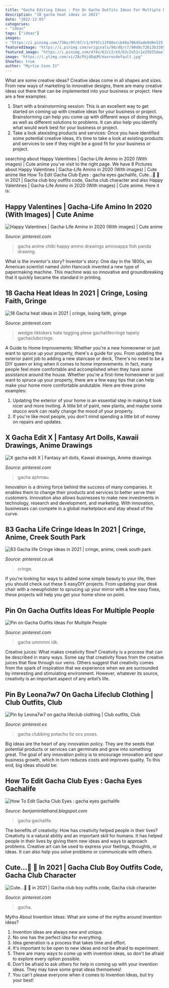 ```yaml
---
title: "Gacha Editing Ideas : Pin On Gacha Outfits Ideas For Multiple People"
description: "18 gacha heat ideas in 2021"
date: "2022-12-05"
categories:
- "ideas"
tags: ["ideas"]
images:
- "https://i.pinimg.com/736x/9f/97/c1/9f97c13f00eccb49a78645ade0d9e525.jpg"
featuredImage: "https://i.pinimg.com/originals/90/d8/c7/90d8c72613b3305d1650275cd731ee9d.jpg"
featured_image: "https://i.pinimg.com/474x/63/c2/e5/63c2e51c1e25b55dae7aa0b7dbe5449b.jpg"
image: "https://i.ytimg.com/vi/ZAcPUj4DqUM/maxresdefault.jpg"
ShowToc: true
author: "Myrtie Conn IV"
---
```



What are some creative ideas?
Creative ideas come in all shapes and sizes. From new ways of marketing to innovative designs, there are many creative ideas out there that can be implemented into your business or project. Here are a few examples: 
1. Start with a brainstorming session: This is an excellent way to get started on coming up with creative ideas for your business or project. Brainstorming can help you come up with different ways of doing things, as well as different solutions to problems. It can also help you identify what would work best for your business or project. 
2. Take a look atexisting products and services: Once you have identified some potential creative ideas, it’s time to take a look at existing products and services to see if they might be a good fit for your business or project.

	

		
searching about Happy Valentines | Gacha-Life Amino in 2020 (With images) | Cute anime you've visit to the right page. We have 8 Pictures about Happy Valentines | Gacha-Life Amino in 2020 (With images) | Cute anime like How To Edit Gacha Club Eyes : gacha eyes gachalife, Cute...🍄 🌻 in 2021 | Gacha club boy outfits code, Gacha club character and also Happy Valentines | Gacha-Life Amino in 2020 (With images) | Cute anime. Here it is:
		
    
## Happy Valentines | Gacha-Life Amino In 2020 (With Images) | Cute Anime

<img loading=lazy src="https://i.pinimg.com/originals/90/d8/c7/90d8c72613b3305d1650275cd731ee9d.jpg" onerror="this.onerror=null;this.src='https://tse4.mm.bing.net/th?id=OIP.4XzKbIJseUL-amk51C8EFAHaJQ&amp;pid=15.1';" alt="Happy Valentines | Gacha-Life Amino in 2020 (With images) | Cute anime">

_Source: pinterest.com_

>gacha anime chibi happy amino drawings aminoapps fish panda drawing. 

	

What is the inventor's story?
Inventor's story: One day in the 1800s, an American scientist named John Hancock invented a new type of papermaking machine. This machine was so innovative and groundbreaking that it quickly became the standard in printing.

    
## 18 Gacha Heat Ideas In 2021 | Cringe, Losing Faith, Gringe

<img loading=lazy src="https://i.pinimg.com/236x/4d/9b/33/4d9b335449d0cd41ceab0d1e1f2a8918.jpg" onerror="this.onerror=null;this.src='https://tse3.mm.bing.net/th?id=OIP.bn1F9fPqzilLAKtsVa5QtQAAAA&amp;pid=15.1';" alt="18 Gacha heat ideas in 2021 | cringe, losing faith, gringe">

_Source: pinterest.com_

>wedgie tiktokers hate tagging plese gachalifecringe tapety gachaclubcringe. 

	

A Guide to Home Improvements: Whether you're a new homeowner or just want to spruce up your property, there's a guide for you. From updating the exterior paint job to adding a new staircase or deck,
There's no need to be a DIY queen or king when it comes to home improvements. In fact, many people feel more comfortable and accomplished when they have some assistance around the house. Whether you're a first-time homeowner or just want to spruce up your property, there are a few easy tips that can help make your home more comfortable andutable. Here are three prime examples: 
1) Updating the exterior of your home is an essential step in making it look nicer and more inviting. A little bit of paint, new plants, and maybe some stucco work can really change the mood of your property. 
2) If you're like most people, you don't mind spending a little bit of money on repairs and updates.

    
## X Gacha Edit X | Fantasy Art Dolls, Kawaii Drawings, Anime Drawings

<img loading=lazy src="https://i.pinimg.com/736x/9f/97/c1/9f97c13f00eccb49a78645ade0d9e525.jpg" onerror="this.onerror=null;this.src='https://tse4.mm.bing.net/th?id=OIP.qADiCUXEjVh82rmDjKt6OQHaHa&amp;pid=15.1';" alt="X gacha edit X | Fantasy art dolls, Kawaii drawings, Anime drawings">

_Source: pinterest.com_

>gacha aphmau. 

	

Innovation is a driving force behind the success of many companies. It enables them to change their products and services to better serve their customers. Innovation also allows businesses to make new investments in technology, research and development, and marketing. With innovation, businesses can compete in a global marketplace and stay ahead of the curve.

    
## 83 Gacha Life Cringe Ideas In 2021 | Cringe, Anime, Creek South Park

<img loading=lazy src="https://i.pinimg.com/474x/63/c2/e5/63c2e51c1e25b55dae7aa0b7dbe5449b.jpg" onerror="this.onerror=null;this.src='https://tse2.mm.bing.net/th?id=OIP.D_UPwuDaNsqeq7Fexc_0BQAAAA&amp;pid=15.1';" alt="83 Gacha life Cringe ideas in 2021 | cringe, anime, creek south park">

_Source: pinterest.co.uk_

>cringe. 

	

If you're looking for ways to added some simple beauty to your life, then you should check out these 5 easyDIY projects. From updating your desk chair with a newupholster to sprucing up your mirror with a few easy fixes, these projects will help you get your home shine on point.

    
## Pin On Gacha Outfits Ideas For Multiple People

<img loading=lazy src="https://i.pinimg.com/474x/04/66/79/046679deb0b294774cbc91d97981de3a.jpg" onerror="this.onerror=null;this.src='https://tse4.mm.bing.net/th?id=OIP.WYyHA98PO3G65BpKQC0NjAAAAA&amp;pid=15.1';" alt="Pin on Gacha Outfits Ideas For Multiple People">

_Source: pinterest.com_

>gacha ummmm idk. 

	

Creative juices: What makes creativity flow?
Creativity is a process that can be described in many ways. Some say that creativity flows from the creative juices that flow through our veins. Others suggest that creativity comes from the spark of inspiration that we experience when we are surrounded by interesting and stimulating environment. However, whatever its source, creativity is an important aspect of any artist’s life.

    
## Pin By Leona7w7 On Gacha Lifeclub Clothing | Club Outfits, Club

<img loading=lazy src="https://i.pinimg.com/736x/46/ff/ab/46ffab739c5fa01588216d1f2ea0d5f5.jpg" onerror="this.onerror=null;this.src='https://tse3.mm.bing.net/th?id=OIP.YBL4Dd87w_AZ0GpnRwoomQHaHa&amp;pid=15.1';" alt="Pin by Leona7w7 on gacha lifeclub clothing | Club outfits, Club">

_Source: pinterest.es_

>gacha clubbing potachu itz ocs poses. 

	

Big ideas are the heart of any innovation policy. They are the seeds that potential products or services can germinate and grow into something great. The goal of any innovation policy is to encourage innovation and spur business growth, which in turn reduces costs and improves quality. To this end, big ideas should be: 

    
## How To Edit Gacha Club Eyes : Gacha Eyes Gachalife

<img loading=lazy src="https://i.ytimg.com/vi/ZAcPUj4DqUM/maxresdefault.jpg" onerror="this.onerror=null;this.src='https://tse4.mm.bing.net/th?id=OIP.ycTxS-5ZnSS51MjUKSeX_AHaEK&amp;pid=15.1';" alt="How To Edit Gacha Club Eyes : gacha eyes gachalife">

_Source: benjaminlathand.blogspot.com_

>gacha gachalife. 

	

The benefits of creativity: How has creativity helped people in their lives?
Creativity is a natural ability and an important skill for humans. It has helped people in their lives by giving them new ideas and ways to approach problems. Creative art can be used to express your feelings, thoughts, or ideas. It can also help you solve problems or communicate with others.

    
## Cute...🍄 🌻 In 2021 | Gacha Club Boy Outfits Code, Gacha Club Character

<img loading=lazy src="https://i.pinimg.com/originals/99/48/ac/9948ac7a98acb050341d324a46e483d3.jpg" onerror="this.onerror=null;this.src='https://tse2.mm.bing.net/th?id=OIP.gSgPfaBGT7T1diMFXGs5VgHaEK&amp;pid=15.1';" alt="Cute...🍄 🌻 in 2021 | Gacha club boy outfits code, Gacha club character">

_Source: pinterest.com_

>gacha. 

	

Myths About Invention Ideas: What are some of the myths around invention ideas?
1. Invention ideas are always new and unique.
2. No one has the perfect idea for everything.
3. Idea generation is a process that takes time and effort.
4. It's important to be open to new ideas and not be afraid to experiment.
5. There are many ways to come up with invention ideas, so don't be afraid to explore every option possible.
6. Don't be afraid to ask others for help in coming up with your invention ideas. They may have some great ideas themselves!
7. You can't please everyone when it comes to Invention Ideas, but try your best!

